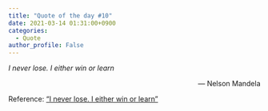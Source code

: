 ```yaml
---
title: "Quote of the day #10"
date: 2021-03-14 01:31:00+0900
categories:
  - Quote
author_profile: False
---
```


*I never lose. I either win or learn*

<div style="text-align: right"> &mdash; Nelson Mandela </div>

Reference: [“I never lose. I either win or learn”](https://mot.global/2019/09/i-never-lose-i-either-win-or-learn/)
